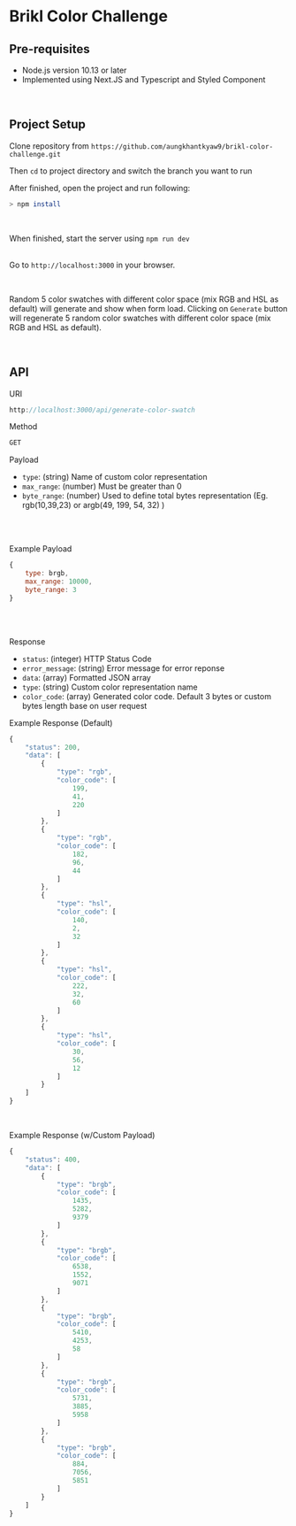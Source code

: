 # Brikl Color Challenge

## Pre-requisites

  - Node.js version 10.13 or later
  - Implemented using Next.JS and Typescript and Styled Component

<br/>

## Project Setup

Clone repository from `https://github.com/aungkhantkyaw9/brikl-color-challenge.git`

Then `cd` to project directory and switch the branch you want to run


After finished, open the project and run following:

```bash
> npm install
```

<br/>

When finished, start the server using `npm run dev` <br/><br/>

Go to `http://localhost:3000` in your browser. 

<br/>

Random 5 color swatches with different color space (mix RGB and HSL as default) will generate and show when form load. Clicking on `Generate` button will regenerate 5 random color swatches with different color space (mix RGB and HSL as default).

<br/>

## API

URI
```Javascript
http://localhost:3000/api/generate-color-swatch
```

Method
```Javascript
GET
```

Payload
-   `type`: (string) Name of custom color representation
-   `max_range`: (number) Must be greater than 0
-   `byte_range`: (number) Used to define total bytes representation (Eg. rgb(10,39,23) or argb(49, 199, 54, 32) )

<br><br>

Example Payload
```Javascript
{
    type: brgb,
    max_range: 10000,
    byte_range: 3
}
```

<br><Br>

Response
-   `status`: (integer) HTTP Status Code
-   `error_message`: (string) Error message for error reponse
-   `data`: (array) Formatted JSON array
-   `type`: (string) Custom color representation name
-   `color_code`: (array) Generated color code. Default 3 bytes or custom bytes length base on user request


Example Response (Default)
```Javascript
{
    "status": 200,
    "data": [
        {
            "type": "rgb",
            "color_code": [
                199,
                41,
                220
            ]
        },
        {
            "type": "rgb",
            "color_code": [
                182,
                96,
                44
            ]
        },
        {
            "type": "hsl",
            "color_code": [
                140,
                2,
                32
            ]
        },
        {
            "type": "hsl",
            "color_code": [
                222,
                32,
                60
            ]
        },
        {
            "type": "hsl",
            "color_code": [
                30,
                56,
                12
            ]
        }
    ]
}
```

<br>

Example Response (w/Custom Payload)
```Javascript
{
    "status": 400,
    "data": [
        {
            "type": "brgb",
            "color_code": [
                1435,
                5282,
                9379
            ]
        },
        {
            "type": "brgb",
            "color_code": [
                6538,
                1552,
                9071
            ]
        },
        {
            "type": "brgb",
            "color_code": [
                5410,
                4253,
                58
            ]
        },
        {
            "type": "brgb",
            "color_code": [
                5731,
                3885,
                5958
            ]
        },
        {
            "type": "brgb",
            "color_code": [
                884,
                7056,
                5851
            ]
        }
    ]
}
```